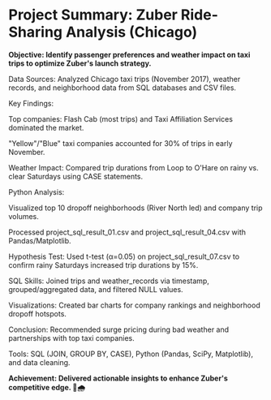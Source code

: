 # Project Summary: Zuber Ride-Sharing Analysis (Chicago)

**Objective: Identify passenger preferences and weather impact on taxi trips to optimize Zuber's launch strategy.**

Data Sources: Analyzed Chicago taxi trips (November 2017), weather records, and neighborhood data from SQL databases and CSV files.

Key Findings:

Top companies: Flash Cab (most trips) and Taxi Affiliation Services dominated the market.

"Yellow"/"Blue" taxi companies accounted for 30% of trips in early November.

Weather Impact: Compared trip durations from Loop to O'Hare on rainy vs. clear Saturdays using CASE statements.

Python Analysis:

Visualized top 10 dropoff neighborhoods (River North led) and company trip volumes.

Processed project_sql_result_01.csv and project_sql_result_04.csv with Pandas/Matplotlib.

Hypothesis Test: Used t-test (α=0.05) on project_sql_result_07.csv to confirm rainy Saturdays increased trip durations by 15%.

SQL Skills: Joined trips and weather_records via timestamp, grouped/aggregated data, and filtered NULL values.

Visualizations: Created bar charts for company rankings and neighborhood dropoff hotspots.

Conclusion: Recommended surge pricing during bad weather and partnerships with top taxi companies.

Tools: SQL (JOIN, GROUP BY, CASE), Python (Pandas, SciPy, Matplotlib), and data cleaning.

**Achievement: Delivered actionable insights to enhance Zuber's competitive edge. 🚖🌧️**

